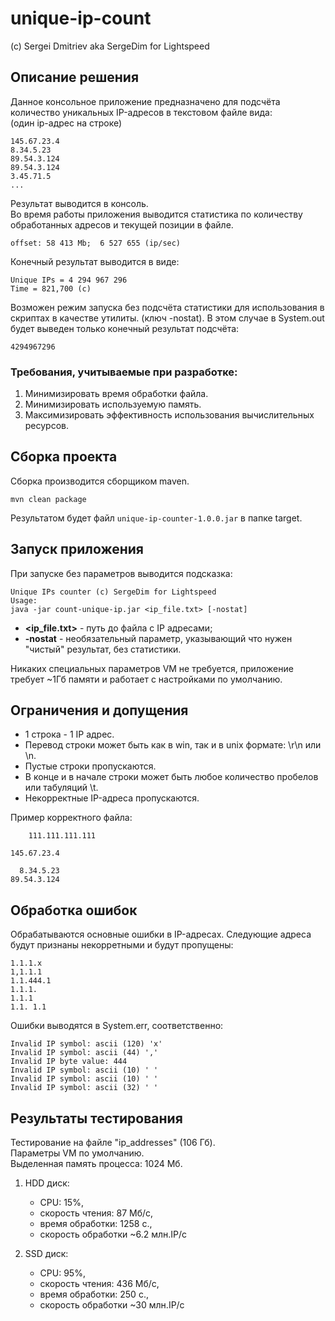 # unique-ip-count
(c) Sergei Dmitriev aka SergeDim for Lightspeed

## Описание решения

Данное консольное приложение предназначено для подсчёта количество уникальных IP-адресов в текстовом файле вида:  
(один ip-адрес на строке)
```
145.67.23.4
8.34.5.23
89.54.3.124
89.54.3.124
3.45.71.5
...
```
Результат выводится в консоль.  
Во время работы приложения выводится статистика по количеству обработанных адресов и текущей позиции в файле.
```
offset: 58 413 Mb;  6 527 655 (ip/sec)
```
Конечный результат выводится в виде:
```
Unique IPs = 4 294 967 296
Time = 821,700 (c)
```

Возможен режим запуска без подсчёта статистики для использования в скриптах в качестве утилиты.
(ключ -nostat).
В этом случае в System.out будет выведен только конечный результат подсчёта:
```
4294967296
```

### Требования, учитываемые при разработке:
1. Минимизировать время обработки файла.
2. Минимизировать используемую память.
3. Максимизировать эффективность использования вычислительных ресурсов.

## Сборка проекта
Сборка производится сборщиком maven.
```
mvn clean package
```
Результатом будет файл `unique-ip-counter-1.0.0.jar` в папке target.

## Запуск приложения
При запуске без параметров выводится подсказка:
```
Unique IPs counter (c) SergeDim for Lightspeed
Usage:
java -jar count-unique-ip.jar <ip_file.txt> [-nostat]
```
- **<ip_file.txt>** - путь до файла с IP адресами;
- **-nostat** - необязательный параметр, указывающий что нужен "чистый" результат, без статистики.

Никаких специальных параметров VM не требуется, приложение требует ~1Гб памяти и работает с настройками по умолчанию.

## Ограничения и допущения
- 1 строка - 1 IP адрес.
- Перевод строки может быть как в win, так и в unix формате: \r\n или \n.
- Пустые строки пропускаются.
- В конце и в начале строки может быть любое количество пробелов или табуляций \t.
- Некорректные IP-адреса пропускаются.

Пример корректного файла:
```
    111.111.111.111

145.67.23.4

  8.34.5.23  
89.54.3.124   
```

## Обработка ошибок
Обрабатываются основные ошибки в IP-адресах. Следующие адреса будут признаны некорретными и будут пропущены:
```
1.1.1.x
1,1.1.1
1.1.444.1
1.1.1.
1.1.1
1.1. 1.1
```
Ошибки выводятся в System.err, соответственно:

```
Invalid IP symbol: ascii (120) 'x'
Invalid IP symbol: ascii (44) ','
Invalid IP byte value: 444
Invalid IP symbol: ascii (10) ' '
Invalid IP symbol: ascii (10) ' '
Invalid IP symbol: ascii (32) ' '
```

## Результаты тестирования
Тестирование на файле "ip_addresses" (106 Гб).  
Параметры VM по умолчанию.  
Выделенная память процесса: 1024 Мб.

1. HDD диск:
    - CPU: 15%,
    - скорость чтения: 87 Мб/с,
    - время обработки: 1258 с.,
    - скорость обработки ~6.2 млн.IP/c
    

2. SSD диск:
    - CPU: 95%,
    - скорость чтения: 436 Мб/с,
    - время обработки: 250 с.,
    - скорость обработки ~30 млн.IP/c